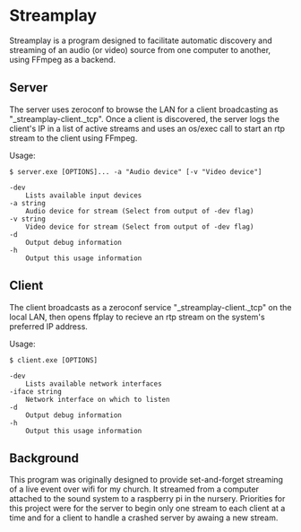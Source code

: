 # Streamplay

Streamplay is a program designed to facilitate automatic discovery and streaming of an audio (or video) source from one computer to another, using FFmpeg as a backend.

## Server

The server uses zeroconf to browse the LAN for a client broadcasting as "_streamplay-client._tcp". Once a client is discovered, the server logs the client's IP in a list of active streams and uses an os/exec call to start an rtp stream to the client using FFmpeg.

Usage:

```usage
$ server.exe [OPTIONS]... -a "Audio device" [-v "Video device"]

-dev
    Lists available input devices
-a string
    Audio device for stream (Select from output of -dev flag)
-v string
    Video device for stream (Select from output of -dev flag)
-d
    Output debug information
-h
    Output this usage information
```

## Client

The client broadcasts as a zeroconf service "_streamplay-client._tcp" on the local LAN, then opens ffplay to recieve an rtp stream on the system's preferred IP address.

Usage:

```usage
$ client.exe [OPTIONS]

-dev
    Lists available network interfaces
-iface string
    Network interface on which to listen
-d
    Output debug information
-h
    Output this usage information
```

## Background

This program was originally designed to provide set-and-forget streaming of a live event over wifi for my church. It streamed from a computer attached to the sound system to a raspberry pi in the nursery. Priorities for this project were for the server to begin only one stream to each client at a time and for a client to handle a crashed server by awaing a new stream.